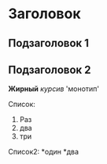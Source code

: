 Заголовок
====

Подзаголовок 1
---

Подзаголовок 2
---

**Жирный**
_курсив_
'монотип'

Список:
1. Раз
2. два
3. три

Список2:
*один
*два
